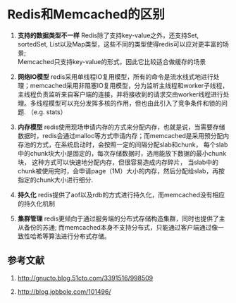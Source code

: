 # Redis和Memcached的区别

1. **支持的数据类型不一样** 
Redis除了支持key-value之外，还支持Set, sortedSet, List以及Map类型，这些不同的类型使得redis可以应对更丰富的场景;<br>
Memcached只支持key-value的形式，因此它比较适合做缓存的场景

2. **网络IO模型**
redis采用单线程IO复用模型，所有的命令是流水线式地进行处理；memcached采用非阻塞IO复用模型，分为监听主线程和worker子线程，主线程负责监听来自客户端的连接，并将接收到的请求交由worker线程进行处理。多线程模型可以充分发挥多核的作用，但也由此引入了竞争条件和锁的问题. （e.g. stats）

3. **内存模型**
redis使用现场申请内存的方式来分配内存，也就是说，当需要存储数据时，redis会通过malloc等方式申请内存；而memcached是采用预分配内存池的方式，在系统启动时，会按照一定的间隔分配slab和chunk， 每个slab中的chunk块大小是固定的，每次存储数据时，选用能放下数据的最小chunk块， 这种方式可以快速地分配内存，但很容易造成内存碎片， 当slab中的chunk被使用完时，会申请page（1M）大小的内存，然后分配给slab，再按指定的chunk大小进行细分.

4. **持久化**
redis提供了aof以及rdb的方式进行持久化，而memcached没有相应的持久化机制

5. **集群管理**
redis更倾向于通过服务端的分布式存储构造集群，同时也提供了主从备份的苏通; 而memcached本身不支持分布式，只能通过客户端通过像一致性哈希等算法进行分布式存储。

 

## 参考文献 

1. http://gnucto.blog.51cto.com/3391516/998509

2. http://blog.jobbole.com/101496/

 
